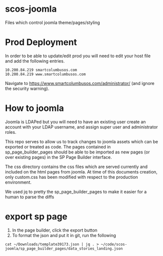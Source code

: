 # scos-joomla
Files which control joomla theme/pages/styling

# Prod Deployment
In order to be able to update/edit prod you will need to edit your host file and add the following entries.
```
10.200.84.219 smartcolumbusos.com
10.200.84.219 www.smartcolumbusos.com
```
Navigate to https://www.smartcolumbusos.com/administrator/ (and ignore the security warning).

# How to joomla

Joomla is LDAPed but you will need to have an existing user create an account with your LDAP username, and assign super user and administrator roles.

This repo serves to allow us to track changes to joomla assets which can be exported or treated as code.  The pages contained in sp_page_builder_pages should be able to be imported as new pages (or over existing pages) in the SP Page Builder interface.

The css directory contains the css files which are served currently and included on the html pages from joomla.  At time of this documents creation, only custom.css has been modified with respect to the production environment.

We used jq to pretty the sp_page_builder_pages to make it easier for a human to parse the diffs

# export sp page
1. In the page builder, click the export button
1. To format the json and put it in git, run the following

```
cat ~/Downloads/template39173.json | jq . > ~/code/scos-joomla/sp_page_builder_pages/data_stories_landing.json
```
